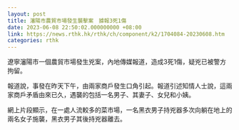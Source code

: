 ```yaml
---
layout: post
title: 瀋陽市農貿市場發生襲擊案　據報3死1傷
date: 2023-06-08 22:50:02.000000000 +08:00
link: https://news.rthk.hk/rthk/ch/component/k2/1704084-20230608.htm
categories: rthk
---
```


遼寧瀋陽市一個農貿市場發生兇案，內地傳媒報道，造成3死1傷，疑兇已被警方拘留。

報道說，事發在昨天下午，由兩家商戶發生口角引起。報道引述知情人士說，這兩家商戶矛盾由來已久，遇襲的包括一名男子、其妻子、女兒和小姨。

網上片段顯示，在一處人流較多的菜市場，一名黑衣男子持兇器多次向躺在地上的兩名女子施襲，黑衣男子其後持兇器離去。
